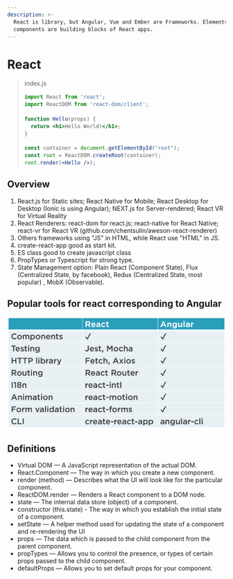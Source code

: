 ```yaml
---
description: >-
  React is library, but Angular, Vue and Ember are Frameworks. Elements and
  components are building blocks of React apps.
---
```


# React

> index.js
>
> ```jsx
> import React from 'react';
> import ReactDOM from 'react-dom/client';
>
> function Hello(props) {
>   return <h1>Hello World!</h1>;
> }
>
> const container = document.getElementById("root");
> const root = ReactDOM.createRoot(container);
> root.render(<Hello />);
> ```

## Overview

1. React.js for Static sites; React Native for Mobile; React Desktop for Desktop (Ionic is using Angular); NEXT.js for Server-rendered; React VR for Virtual Reality
2. React Renderers: react-dom for react.js; react-native for React Native; react-vr for React VR (github.com/chentsulin/aweson-react-renderer)
3. Others frameworks using "JS" in HTML, while React use "HTML" in JS.
4. create-react-app good as start kit.
5. ES class good to create javascript class
6. PropTypes or Typescript for strong type.
7. State Management option:  Plain React (Component State), Flux (Centralized State, by facebook), Redux (Centralized State, most popular) , MobX (Observable).

## Popular tools for react corresponding to Angular

![](<../.gitbook/assets/image (4).png>)

## Definitions

* Virtual DOM — A JavaScript representation of the actual DOM.
* React.Component — The way in which you create a new component.
* render (method) — Describes what the UI will look like for the particular component.
* ReactDOM.render — Renders a React component to a DOM node.
* state — The internal data store (object) of a component.
* constructor (this.state) - The way in which you establish the initial state of a component.
* setState — A helper method used for updating the state of a component and re-rendering the UI
* props — The data which is passed to the child component from the parent component.
* propTypes — Allows you to control the presence, or types of certain props passed to the child component.
* defaultProps — Allows you to set default props for your component.
